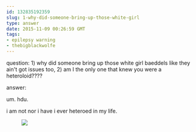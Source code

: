 ```yaml
---
id: 132835192359
slug: 1-why-did-someone-bring-up-those-white-girl
type: answer
date: 2015-11-09 00:26:59 GMT
tags:
- epilepsy warning
- thebigblackwolfe
---
```

question: 1) why did someone bring up those white girl baeddels like they ain't got issues too, 2) am I the only one that knew you were a heteroloid????

answer: <p>um. hdu.</p><p>i am not nor i have i ever heteroed in my life.</p><figure class="tmblr-full" data-orig-height="477" data-orig-width="500"><img src="https://31.media.tumblr.com/01e484558740f2b03a1e6ee53a44311e/tumblr_inline_nxiukuTkHA1rdzs46_500.gif" data-orig-height="477" data-orig-width="500"></figure>